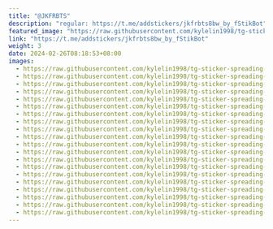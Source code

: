 ```yaml
---
title: "@JKFRBTS"
description: "regular: https://t.me/addstickers/jkfrbts8bw_by_fStikBot"
featured_image: "https://raw.githubusercontent.com/kylelin1998/tg-sticker-spreading-worldwide-images/main/img/8d5a8b29-2482-48e9-bf9b-0d2c01085316.jpg"
link: "https://t.me/addstickers/jkfrbts8bw_by_fStikBot"
weight: 3
date: 2024-02-26T08:18:53+08:00
images:
  - https://raw.githubusercontent.com/kylelin1998/tg-sticker-spreading-worldwide-images/main/img/8d5a8b29-2482-48e9-bf9b-0d2c01085316.jpg
  - https://raw.githubusercontent.com/kylelin1998/tg-sticker-spreading-worldwide-images/main/img/8b6f20a5-605a-479c-b7b6-edad9b063d28.jpg
  - https://raw.githubusercontent.com/kylelin1998/tg-sticker-spreading-worldwide-images/main/img/bb353084-758a-4aae-8397-248df7439adc.jpg
  - https://raw.githubusercontent.com/kylelin1998/tg-sticker-spreading-worldwide-images/main/img/1c4a7e6c-892d-49b7-8d10-989c12009f19.jpg
  - https://raw.githubusercontent.com/kylelin1998/tg-sticker-spreading-worldwide-images/main/img/dda29031-dbdc-4484-b63b-f233c3e71e87.jpg
  - https://raw.githubusercontent.com/kylelin1998/tg-sticker-spreading-worldwide-images/main/img/f497e018-047e-47b7-9918-2080ef9fcacc.jpg
  - https://raw.githubusercontent.com/kylelin1998/tg-sticker-spreading-worldwide-images/main/img/9b891870-64ee-4ff4-839f-2afcbe0d9f79.jpg
  - https://raw.githubusercontent.com/kylelin1998/tg-sticker-spreading-worldwide-images/main/img/ae7b2379-7ca7-4492-bce2-c2929940532c.jpg
  - https://raw.githubusercontent.com/kylelin1998/tg-sticker-spreading-worldwide-images/main/img/39323297-dbc6-4d31-b52a-af328f69c8c2.jpg
  - https://raw.githubusercontent.com/kylelin1998/tg-sticker-spreading-worldwide-images/main/img/129c2c66-de83-4868-b02e-805799737629.jpg
  - https://raw.githubusercontent.com/kylelin1998/tg-sticker-spreading-worldwide-images/main/img/f92b1b08-1743-4008-8f46-81ce0f369b88.jpg
  - https://raw.githubusercontent.com/kylelin1998/tg-sticker-spreading-worldwide-images/main/img/ef69f590-d1ab-4a66-89dd-45fd1bb42a43.jpg
  - https://raw.githubusercontent.com/kylelin1998/tg-sticker-spreading-worldwide-images/main/img/8810b867-d22d-4587-b5af-272d9e9a23aa.jpg
  - https://raw.githubusercontent.com/kylelin1998/tg-sticker-spreading-worldwide-images/main/img/129136b9-c195-4a73-9407-f3aac0e604b4.jpg
  - https://raw.githubusercontent.com/kylelin1998/tg-sticker-spreading-worldwide-images/main/img/47134507-0ce3-4677-ba78-df2147a9fd13.jpg
  - https://raw.githubusercontent.com/kylelin1998/tg-sticker-spreading-worldwide-images/main/img/0b8a1da9-d9b3-44e9-9c0d-3f426870dc7f.jpg
  - https://raw.githubusercontent.com/kylelin1998/tg-sticker-spreading-worldwide-images/main/img/ece76441-e2bb-42ce-aae8-a5c2bbdae904.jpg
  - https://raw.githubusercontent.com/kylelin1998/tg-sticker-spreading-worldwide-images/main/img/3b61c89c-017e-41e7-9782-22834a34e592.jpg
  - https://raw.githubusercontent.com/kylelin1998/tg-sticker-spreading-worldwide-images/main/img/6f6d53b0-8382-4fd0-b9fd-493f181e1a34.jpg
  - https://raw.githubusercontent.com/kylelin1998/tg-sticker-spreading-worldwide-images/main/img/24a0b6ee-ac3c-4c78-b3b3-e8d2256a5b8d.jpg
---
```

